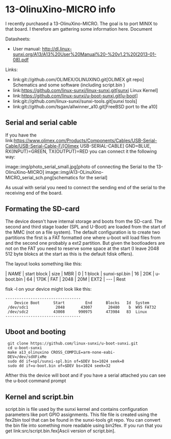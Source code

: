 # 13-OlinuXino-MICRO info

I recently purchased a 13-OlinuXino-MICRO. The goal is to port MINIX to that board. I therefore am gattering some information here.
Document

Datasheets:

* User manual: http://dl.linux-sunxi.org/A13/A13%20User%20Manual%20-%20v1.2%20(2013-01-08).pdf

Links:

* link:git://github.com/OLIMEX/OLINUXINO.git[OLIMEX git repo] Schematics and some software (including script.bin )
* link:https://github.com/linux-sunxi/linux-sunxi.git[sunxi Linux Kernel]
* link:https://github.com/linux-sunxi/u-boot-sunxi.git[u-boot]
* link:git://github.com/linux-sunxi/sunxi-tools.git[sunxi tools]
* link:git://github.com/tsgan/allwinner_a10.git[FreeBSD port to the a10]


## Serial and serial cable

If you have the link:https://www.olimex.com/Products/Components/Cables/USB-Serial-Cable/USB-Serial-Cable-F/[Olimex USB-SERIAL-CABLE] GND=BLUE, RX(INPUT)=GREEN, TX(OUTPUT)=RED you can connect it the following way:


image::img/photo_serial_small.jpg[photo of connecting the Serial to the 13-OlinuXino-MICRO]
image::img/A13-OLinuXino-MICRO_serial_sch.png[schematics for the serial]

As usual with serial you need to connect the sending end of the serial to the receiving end of the board.

## Formating the SD-card

The device doesn't have internal storage and boots from the SD-card. The second and third stage loader (SPL and U-Boot) are loaded from the start of the MMC (not on a file system). The default configuration is to create two partitions the first is a FAT formatted one where u-boot will load files from and the second one probably a ext2 partition. But given the bootloaders are not on the FAT you need to reserve some space at the start (I leave 2048 512 byte blokcs at the start as this is the default fdisk offers).

The layout looks something like this:

| *NAME*           |  start block | size
| MBR              |  0 | 1 block
| sunxi-spl.bin    | 16 | 20K
| u-boot.bin       | 64 | 170K
| FAT              | 2048 | 20M
| EXT2             | --- | Rest


fisk -l on your device might look like this:
```
---------------------------------
    Device Boot      Start         End      Blocks   Id  System
 /dev/sdc1            2048       43007       20480    b  W95 FAT32
 /dev/sdc2           43008      990975      473984   83  Linux
---------------------------------
```

## Uboot and booting

```
 git clone https://github.com/linux-sunxi/u-boot-sunxi.git
 cd u-boot-sunxi
 make a13_olinuxino CROSS_COMPILE=arm-none-eabi-
 DEV=/dev/sdXFixMe
 sudo dd if=spl/sunxi-spl.bin of=$DEV bs=1024 seek=8
 sudo dd if=u-boot.bin of=$DEV bs=1024 seek=32
```

Afther this the device will boot and if you have a serial attached you can see the u-boot command prompt


## Kernel and script.bin

script.bin is file used by the sunxi kernel and contains configuration parameters like port GPIO assignments. This file file is created using the fex2bin tool  that can be found in the sunxi-tools git repo. You can convert the bin file into something more readable using bin2fex. If you run that you get link:src/script.bin.fex[Ascii version of script.bin].

